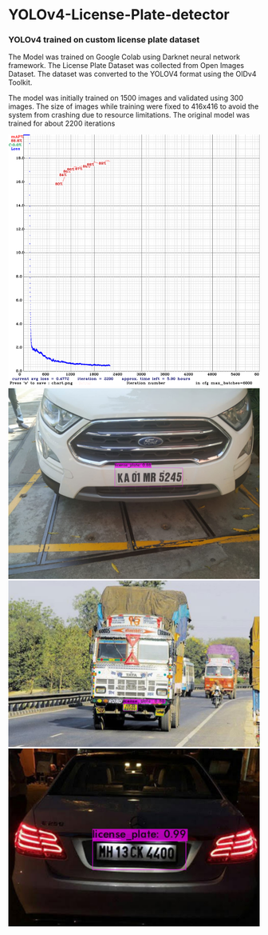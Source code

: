 # YOLOv4-License-Plate-detector
### YOLOv4 trained on custom license plate dataset
The Model was trained on Google Colab using Darknet neural network framework.
The License Plate Dataset was collected from Open Images Dataset.
The dataset was converted to the YOLOV4 format using the OIDv4 Toolkit.

The model was initially trained on 1500 images and validated using 300 images.
The size of images while training were fixed to 416x416 to avoid the system from crashing due to resource limitations.
The original model was trained for about 2200 iterations


<img src="https://github.com/RajAayush1/YOLOv4-License-Plate-detector/blob/main/chart.png" width="600" />

<img src="https://github.com/RajAayush1/YOLOv4-License-Plate-detector/blob/main/images/Detection2.png" width="600" />

<img src="https://github.com/RajAayush1/YOLOv4-License-Plate-detector/blob/main/images/detection3.png" width="600" />

<img src="https://github.com/RajAayush1/YOLOv4-License-Plate-detector/blob/main/images/Detection1.png" width="600" />
